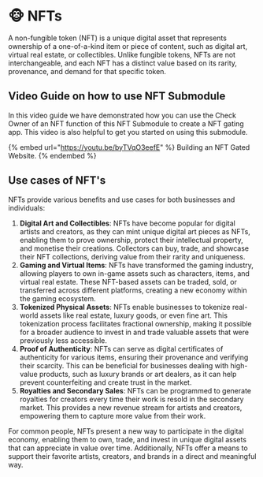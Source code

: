 # 🐵 NFTs

A non-fungible token (NFT) is a unique digital asset that represents ownership of a one-of-a-kind item or piece of content, such as digital art, virtual real estate, or collectibles. Unlike fungible tokens, NFTs are not interchangeable, and each NFT has a distinct value based on its rarity, provenance, and demand for that specific token.

## Video Guide on how to use NFT Submodule

In this video guide we have demonstrated how you can use the Check Owner of an NFT function of this NFT Submodule to create a NFT gating app. This video is also helpful to get you started on using this submodule.

{% embed url="https://youtu.be/byTVqO3eefE" %}
Building an NFT Gated Website.
{% endembed %}

## Use cases of NFT's

NFTs provide various benefits and use cases for both businesses and individuals:

1. **Digital Art and Collectibles**: NFTs have become popular for digital artists and creators, as they can mint unique digital art pieces as NFTs, enabling them to prove ownership, protect their intellectual property, and monetise their creations. Collectors can buy, trade, and showcase their NFT collections, deriving value from their rarity and uniqueness.
2. **Gaming and Virtual Items**: NFTs have transformed the gaming industry, allowing players to own in-game assets such as characters, items, and virtual real estate. These NFT-based assets can be traded, sold, or transferred across different platforms, creating a new economy within the gaming ecosystem.
3. **Tokenized Physical Assets**: NFTs enable businesses to tokenize real-world assets like real estate, luxury goods, or even fine art. This tokenization process facilitates fractional ownership, making it possible for a broader audience to invest in and trade valuable assets that were previously less accessible.
4. **Proof of Authenticity**: NFTs can serve as digital certificates of authenticity for various items, ensuring their provenance and verifying their scarcity. This can be beneficial for businesses dealing with high-value products, such as luxury brands or art dealers, as it can help prevent counterfeiting and create trust in the market.
5. **Royalties and Secondary Sales**: NFTs can be programmed to generate royalties for creators every time their work is resold in the secondary market. This provides a new revenue stream for artists and creators, empowering them to capture more value from their work.

For common people, NFTs present a new way to participate in the digital economy, enabling them to own, trade, and invest in unique digital assets that can appreciate in value over time. Additionally, NFTs offer a means to support their favorite artists, creators, and brands in a direct and meaningful way.

